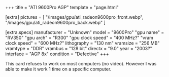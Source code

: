+++
title     = "ATI 9600Pro AGP"
template  = "page.html"

[extra]
pictures  = [
  "/images/gpu/ati_radeon9600pro_front.webp",
  "/images/gpu/ati_radeon9600pro_back.webp"
]

  [extra.specs]
  manufacturer        = "Unknown"
  model               = "9600Pro"
  "gpu name"          = "RV350"
  "gpu arch"          = "R300"
  "gpu clock speed"   = "400 MHz?"
  "vram clock speed"  = "600 MHz?"
  lithography         = "130 nm"
  vramsize            = "256 MB"
  vramtype            = "DDR"
  vrambus             = "128 bit"
  directx             = "9.0"
  year                = "2003?"
  interface           = "AGP 8x"
  condition           = "Defective"
+++

<div class="block">This card refuses to work on most computers (no video). However I was able to make it work 1 time on a specific computer.</div>